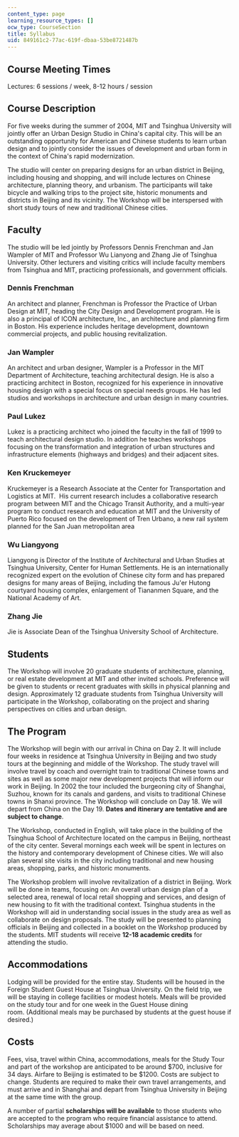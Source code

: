 ```yaml
---
content_type: page
learning_resource_types: []
ocw_type: CourseSection
title: Syllabus
uid: 849161c2-77ac-619f-dbaa-53be8721487b
---
```


Course Meeting Times
--------------------

Lectures: 6 sessions / week, 8-12 hours / session

Course Description
------------------

For five weeks during the summer of 2004, MIT and Tsinghua University will jointly offer an Urban Design Studio in China's capital city. This will be an outstanding opportunity for American and Chinese students to learn urban design and to jointly consider the issues of development and urban form in the context of China's rapid modernization.

The studio will center on preparing designs for an urban district in Beijing, including housing and shopping, and will include lectures on Chinese architecture, planning theory, and urbanism. The participants will take bicycle and walking trips to the project site, historic monuments and districts in Beijing and its vicinity. The Workshop will be interspersed with short study tours of new and traditional Chinese cities.

Faculty
-------

The studio will be led jointly by Professors Dennis Frenchman and Jan Wampler of MIT and Professor Wu Lianyong and Zhang Jie of Tsinghua University. Other lecturers and visiting critics will include faculty members from Tsinghua and MIT, practicing professionals, and government officials.

### Dennis Frenchman

An architect and planner, Frenchman is Professor the Practice of Urban Design at MIT, heading the City Design and Development program. He is also a principal of ICON architecture, Inc., an architecture and planning firm in Boston. His experience includes heritage development, downtown commercial projects, and public housing revitalization.

### Jan Wampler

An architect and urban designer, Wampler is a Professor in the MIT Department of Architecture, teaching architectural design. He is also a practicing architect in Boston, recognized for his experience in innovative housing design with a special focus on special needs groups. He has led studios and workshops in architecture and urban design in many countries.

### Paul Lukez

Lukez is a practicing architect who joined the faculty in the fall of 1999 to teach architectural design studio. In addition he teaches workshops focusing on the transformation and integration of urban structures and infrastructure elements (highways and bridges) and their adjacent sites.

### Ken Kruckemeyer

Kruckemeyer is a Research Associate at the Center for Transportation and Logistics at MIT.  His current research includes a collaborative research program between MIT and the Chicago Transit Authority, and a multi-year program to conduct research and education at MIT and the University of Puerto Rico focused on the development of Tren Urbano, a new rail system planned for the San Juan metropolitan area

### Wu Liangyong

Liangyong is Director of the Institute of Architectural and Urban Studies at Tsinghua University, Center for Human Settlements. He is an internationally recognized expert on the evolution of Chinese city form and has prepared designs for many areas of Beijing, including the famous Ju'er Hutong courtyard housing complex, enlargement of Tiananmen Square, and the National Academy of Art.

### Zhang Jie

Jie is Associate Dean of the Tsinghua University School of Architecture.

Students
--------

The Workshop will involve 20 graduate students of architecture, planning, or real estate development at MIT and other invited schools. Preference will be given to students or recent graduates with skills in physical planning and design. Approximately 12 graduate students from Tsinghua University will participate in the Workshop, collaborating on the project and sharing perspectives on cities and urban design.

The Program
-----------

The Workshop will begin with our arrival in China on Day 2. It will include four weeks in residence at Tsinghua University in Beijing and two study tours at the beginning and middle of the Workshop. The study travel will involve travel by coach and overnight train to traditional Chinese towns and sites as well as some major new development projects that will inform our work in Beijing. In 2002 the tour included the burgeoning city of Shanghai, Suzhou, known for its canals and gardens, and visits to traditional Chinese towns in Shanxi province. The Workshop will conclude on Day 18. We will depart from China on the Day 19. **Dates and itinerary are tentative and are subject to change**.

The Workshop, conducted in English, will take place in the building of the Tsinghua School of Architecture located on the campus in Beijing, northeast of the city center. Several mornings each week will be spent in lectures on the history and contemporary development of Chinese cities. We will also plan several site visits in the city including traditional and new housing areas, shopping, parks, and historic monuments.

The Workshop problem will involve revitalization of a district in Beijing. Work will be done in teams, focusing on: An overall urban design plan of a selected area, renewal of local retail shopping and services, and design of new housing to fit with the traditional context. Tsinghua students in the Workshop will aid in understanding social issues in the study area as well as collaborate on design proposals. The study will be presented to planning officials in Beijing and collected in a booklet on the Workshop produced by the students. MIT students will receive **12-18 academic credits** for attending the studio.

Accommodations
--------------

Lodging will be provided for the entire stay. Students will be housed in the Foreign Student Guest House at Tsinghua University. On the field trip, we will be staying in college facilities or modest hotels. Meals will be provided on the study tour and for one week in the Guest House dining room. (Additional meals may be purchased by students at the guest house if desired.)

Costs
-----

Fees, visa, travel within China, accommodations, meals for the Study Tour and part of the workshop are anticipated to be around $700, inclusive for 34 days. Airfare to Beijing is estimated to be $1200. Costs are subject to change. Students are required to make their own travel arrangements, and must arrive and in Shanghai and depart from Tsinghua University in Beijing at the same time with the group.

A number of partial **scholarships will be available** to those students who are accepted to the program who require financial assistance to attend. Scholarships may average about $1000 and will be based on need.